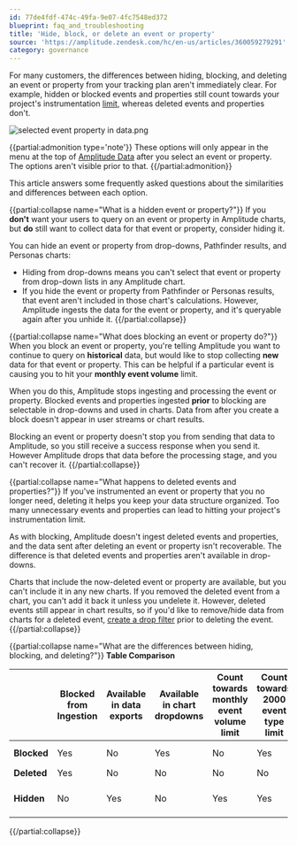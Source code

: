 ```yaml
---
id: 77de4fdf-474c-49fa-9e07-4fc7548ed372
blueprint: faq_and_troubleshooting
title: 'Hide, block, or delete an event or property'
source: 'https://amplitude.zendesk.com/hc/en-us/articles/360059279291'
category: governance
---
```

For many customers, the differences between hiding, blocking, and deleting an event or property from your tracking plan aren't immediately clear. For example, hidden or blocked events and properties still count towards your project's instrumentation [limit](/docs/faq/limits), whereas deleted events and properties don't. 

![selected event property in data.png](/docs/output/img/faq/selected-event-property-in-data-png.png)

{{partial:admonition type='note'}}
These options will only appear in the menu at the top of [Amplitude Data](/docs/data/index) after you select an event or property. The options aren't visible prior to that.
{{/partial:admonition}}

This article answers some frequently asked questions about the similarities and differences between each option.

{{partial:collapse name="What is a hidden event or property?"}}
If you **don't** want your users to query on an event or property in Amplitude charts, but **do** still want to collect data for that event or property, consider hiding it.

You can hide an event or property from drop-downs, Pathfinder results, and Personas charts:

* Hiding from drop-downs means you can't select that event or property from drop-down lists in any Amplitude chart.
* If you hide the event or property from Pathfinder or Personas results, that event aren't included in those chart's calculations. However, Amplitude ingests the data for the event or property, and it's queryable again after you unhide it.
{{/partial:collapse}}


{{partial:collapse name="What does blocking an event or property do?"}}
When you block an event or property, you're telling Amplitude you want to continue to query on **historical** data, but would like to stop collecting **new** data for that event or property. This can be helpful if a particular event is causing you to hit your **monthly event volume** limit. 

When you do this, Amplitude stops ingesting and processing the event or property. Blocked events and properties ingested **prior** to blocking are selectable in drop-downs and used in charts. Data from after you create a block doesn't appear in user streams or chart results.

Blocking an event or property doesn't stop you from sending that data to Amplitude, so you still receive a success response when you send it. However Amplitude drops that data before the processing stage, and you can't recover it.
{{/partial:collapse}}


{{partial:collapse name="What happens to deleted events and properties?"}}
If you've instrumented an event or property that you no longer need, deleting it helps you keep your data structure organized. Too many unnecessary events and properties can lead to hitting your project's instrumentation limit.

As with blocking, Amplitude doesn't ingest deleted events and properties, and the data sent after deleting an event or property isn't recoverable. The difference is that deleted events and properties aren't available in drop-downs. 

Charts that include the now-deleted event or property are available, but you can't include it in any new charts. If you removed the deleted event from a chart, you can't add it back it unless you undelete it. However, deleted events still appear in chart results, so if you'd like to remove/hide data from charts for a deleted event, [create a drop filter](/docs/data/remove-invalid-data) prior to deleting the event.
{{/partial:collapse}}


{{partial:collapse name="What are the differences between hiding, blocking, and deleting?"}}
**Table Comparison**

|             | Blocked from Ingestion | Available in data exports | Available in chart dropdowns | Count towards monthly event volume limit | Count towards 2000 event type limit | In Govern         |
| ----------- | ---------------------- | ------------------------- | ---------------------------- | ---------------------------------------- | ----------------------------------- | ----------------- |
| **Blocked** | Yes                    | No                        | Yes                          | No                                       | Yes                                 | All, Blocked      |
| **Deleted** | Yes                    | No                        | No                           | No                                       | No                                  | Deleted           |
| **Hidden**  | No                     | Yes                       | No                           | Yes                                      | Yes                                 | All, Live, Hidden |

{{/partial:collapse}}